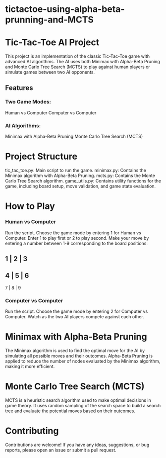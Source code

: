 # tictactoe-using-alpha-beta-prunning-and-MCTS

# Tic-Tac-Toe AI Project
This project is an implementation of the classic Tic-Tac-Toe game with advanced AI algorithms. The AI uses both Minimax with Alpha-Beta Pruning and Monte Carlo Tree Search (MCTS) to play against human players or simulate games between two AI opponents.

## Features
### Two Game Modes:

Human vs Computer
Computer vs Computer
### AI Algorithms:

Minimax with Alpha-Beta Pruning
Monte Carlo Tree Search (MCTS)

# Project Structure
tic_tac_toe.py: Main script to run the game.
minimax.py: Contains the Minimax algorithm with Alpha-Beta Pruning.
mcts.py: Contains the Monte Carlo Tree Search algorithm.
game_utils.py: Contains utility functions for the game, including board setup, move validation, and game state evaluation.

# How to Play
### Human vs Computer
Run the script.
Choose the game mode by entering 1 for Human vs Computer.
Enter 1 to play first or 2 to play second.
Make your move by entering a number between 1-9 corresponding to the board positions:

1 | 2 | 3
-----------
4 | 5 | 6
-----------
7 | 8 | 9



### Computer vs Computer
Run the script.
Choose the game mode by entering 2 for Computer vs Computer.
Watch as the two AI players compete against each other.

# Minimax with Alpha-Beta Pruning
The Minimax algorithm is used to find the optimal move for the AI by simulating all possible moves and their outcomes. Alpha-Beta Pruning is applied to reduce the number of nodes evaluated by the Minimax algorithm, making it more efficient.

# Monte Carlo Tree Search (MCTS)
MCTS is a heuristic search algorithm used to make optimal decisions in game theory. It uses random sampling of the search space to build a search tree and evaluate the potential moves based on their outcomes.

# Contributing
Contributions are welcome! If you have any ideas, suggestions, or bug reports, please open an issue or submit a pull request.
